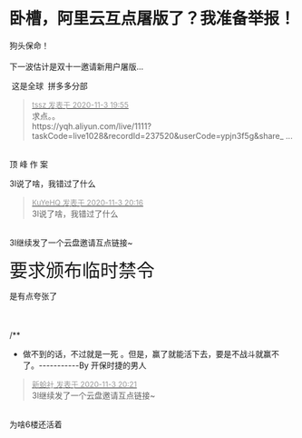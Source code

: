 # 卧槽，阿里云互点屠版了？我准备举报！


狗头保命！<br />
<br />
下一波估计是双十一邀请新用户屠版…

<img src="static/image/smiley/default/lol.gif" smilieid="12" border="0" alt="" /> 这是全球&nbsp;&nbsp;拼多多分部

<div class="quote"><blockquote><font size="2"><a href="https://www.hostloc.com/forum.php?mod=redirect&amp;goto=findpost&amp;pid=9397943&amp;ptid=762007" target="_blank"><font color="#999999">tssz 发表于 2020-11-3 19:55</font></a></font><br />
求点。。<br />
https://yqh.aliyun.com/live/1111?taskCode=live1028&amp;recordId=237520&amp;userCode=ypjn3f5g&amp;share_ ...</blockquote></div><br />
顶 峰 作 案 <img src="static/image/smiley/yct/003.gif" smilieid="50" border="0" alt="" />

3l说了啥，我错过了什么

<div class="quote"><blockquote><font size="2"><a href="https://www.hostloc.com/forum.php?mod=redirect&amp;goto=findpost&amp;pid=9398029&amp;ptid=762007" target="_blank"><font color="#999999">KuYeHQ 发表于 2020-11-3 20:16</font></a></font><br />
3l说了啥，我错过了什么</blockquote></div><br />
3l继续发了一个云盘邀请互点链接~

<font size="6">要求颁布临时禁令</font>

是有点夸张了<br />
<br />
<br />
<br />
/**<br />
 * 做不到的话，不过就是一死 。但是，赢了就能活下去，要是不战斗就赢不了。-----------By 开保时捷的男人

<div class="quote"><blockquote><font size="2"><a href="https://www.hostloc.com/forum.php?mod=redirect&amp;goto=findpost&amp;pid=9398050&amp;ptid=762007" target="_blank"><font color="#999999">新蛤社 发表于 2020-11-3 20:21</font></a></font><br />
3l继续发了一个云盘邀请互点链接~</blockquote></div><br />
为啥6楼还活着

